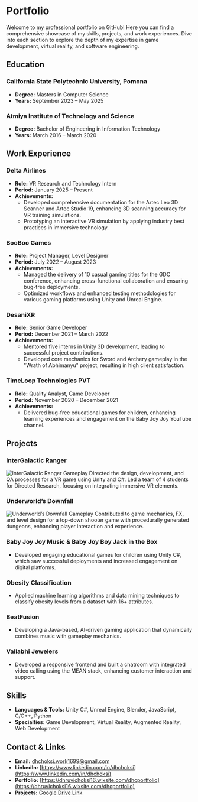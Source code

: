 # Portfolio

Welcome to my professional portfolio on GitHub! Here you can find a comprehensive showcase of my skills, projects, and work experiences. Dive into each section to explore the depth of my expertise in game development, virtual reality, and software engineering.

## Education

### California State Polytechnic University, Pomona
- **Degree:** Masters in Computer Science
- **Years:** September 2023 – May 2025

### Atmiya Institute of Technology and Science
- **Degree:** Bachelor of Engineering in Information Technology
- **Years:** March 2016 – March 2020

## Work Experience

### Delta Airlines
- **Role:** VR Research and Technology Intern
- **Period:** January 2025 – Present
- **Achievements:**
  - Developed comprehensive documentation for the Artec Leo 3D Scanner and Artec Studio 19, enhancing 3D scanning accuracy for VR training simulations.
  - Prototyping an interactive VR simulation by applying industry best practices in immersive technology.

### BooBoo Games
- **Role:** Project Manager, Level Designer
- **Period:** July 2022 – August 2023
- **Achievements:**
  - Managed the delivery of 10 casual gaming titles for the GDC conference, enhancing cross-functional collaboration and ensuring bug-free deployments.
  - Optimized workflows and enhanced testing methodologies for various gaming platforms using Unity and Unreal Engine.

### DesaniXR
- **Role:** Senior Game Developer
- **Period:** December 2021 – March 2022
- **Achievements:**
  - Mentored five interns in Unity 3D development, leading to successful project contributions.
  - Developed core mechanics for Sword and Archery gameplay in the "Wrath of Abhimanyu" project, resulting in high client satisfaction.

### TimeLoop Technologies PVT
- **Role:** Quality Analyst, Game Developer
- **Period:** November 2020 – December 2021
- **Achievements:**
  - Delivered bug-free educational games for children, enhancing learning experiences and engagement on the Baby Joy Joy YouTube channel.

## Projects

### InterGalactic Ranger
![InterGalactic Ranger Gameplay](https://youtube.com/embed/VIDEO_ID "InterGalactic Ranger Gameplay Preview")
Directed the design, development, and QA processes for a VR game using Unity and C#. Led a team of 4 students for Directed Research, focusing on integrating immersive VR elements.

### Underworld’s Downfall
![Underworld’s Downfall Gameplay](https://youtube.com/embed/VIDEO_ID "Underworld’s Downfall Gameplay Preview")
Contributed to game mechanics, FX, and level design for a top-down shooter game with procedurally generated dungeons, enhancing player interaction and experience.

### Baby Joy Joy Music & Baby Joy Boy Jack in the Box
- Developed engaging educational games for children using Unity C#, which saw successful deployments and increased engagement on digital platforms.

### Obesity Classification
- Applied machine learning algorithms and data mining techniques to classify obesity levels from a dataset with 16+ attributes.

### BeatFusion
- Developing a Java-based, AI-driven gaming application that dynamically combines music with gameplay mechanics.

### Vallabhi Jewelers
- Developed a responsive frontend and built a chatroom with integrated video calling using the MEAN stack, enhancing customer interaction and support.

## Skills
- **Languages & Tools:** Unity C#, Unreal Engine, Blender, JavaScript, C/C++, Python
- **Specialties:** Game Development, Virtual Reality, Augmented Reality, Web Development

## Contact & Links
- **Email:** [dhchoksi.work1699@gmail.com](mailto:dhchoksi.work1699@gmail.com)
- **LinkedIn:** [https://www.linkedin.com/in/dhchoksi](https://www.linkedin.com/in/dhchoksi)
- **Portfolio:** [https://dhruvichoksi16.wixsite.com/dhcportfolio](https://dhruvichoksi16.wixsite.com/dhcportfolio)
- **Projects:** [Google Drive Link](https://drive.google.com/drive/folders/1QNvySHfHdSh-OIb9eklbbx4qNHcgw0jn?usp=sharing)
